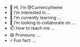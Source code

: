 - 👋 Hi, I’m @Currencyiheme
- 👀 I’m interested in ...
- 🌱 I’m currently learning ...
- 💞️ I’m looking to collaborate on ...
- 📫 How to reach me ...
- 😄 Pronouns: ...
- ⚡ Fun fact: ...

<!---
Currencyiheme/Currencyiheme is a ✨ special ✨ repository because its `README.md` (this file) appears on your GitHub profile.
You can click the Preview link to take a look at your changes.
--->
